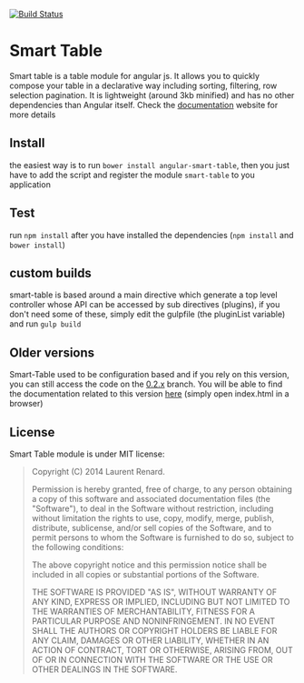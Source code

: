 [![Build Status](https://travis-ci.org/lorenzofox3/Smart-Table.svg?branch=master)](https://travis-ci.org/lorenzofox3/Smart-Table)

# Smart Table

Smart table is a table module for angular js. It allows you to quickly compose your table in a declarative way including sorting, filtering, row selection pagination.
It is lightweight (around 3kb minified) and has no other dependencies than Angular itself.
Check the [documentation](http://lorenzofox3.github.io/smart-table-website/) website for more details

## Install

the easiest way is to run `bower install angular-smart-table`, then you just have to add the script and register the module `smart-table` to you application

## Test

run `npm install` after you have installed the dependencies (`npm install` and `bower install`)

## custom builds

smart-table is based around a main directive which generate a top level controller whose API can be accessed by sub directives
(plugins), if you don't need some of these, simply edit the gulpfile (the pluginList variable) and run `gulp build`

## Older versions

Smart-Table used to be configuration based and if you rely on this version, you can still access the code on the [0.2.x](https://github.com/lorenzofox3/Smart-Table/tree/vx.2.x) branch. You will be able to find the documentation related to this version
[here](https://github.com/lorenzofox3/smart-table-website) (simply open index.html in a browser)


## License

Smart Table module is under MIT license:

> Copyright (C) 2014 Laurent Renard.
>
> Permission is hereby granted, free of charge, to any person
> obtaining a copy of this software and associated documentation files
> (the "Software"), to deal in the Software without restriction,
> including without limitation the rights to use, copy, modify, merge,
> publish, distribute, sublicense, and/or sell copies of the Software,
> and to permit persons to whom the Software is furnished to do so,
> subject to the following conditions:
>
> The above copyright notice and this permission notice shall be
> included in all copies or substantial portions of the Software.
>
> THE SOFTWARE IS PROVIDED "AS IS", WITHOUT WARRANTY OF ANY KIND,
> EXPRESS OR IMPLIED, INCLUDING BUT NOT LIMITED TO THE WARRANTIES OF
> MERCHANTABILITY, FITNESS FOR A PARTICULAR PURPOSE AND
> NONINFRINGEMENT. IN NO EVENT SHALL THE AUTHORS OR COPYRIGHT HOLDERS
> BE LIABLE FOR ANY CLAIM, DAMAGES OR OTHER LIABILITY, WHETHER IN AN
> ACTION OF CONTRACT, TORT OR OTHERWISE, ARISING FROM, OUT OF OR IN
> CONNECTION WITH THE SOFTWARE OR THE USE OR OTHER DEALINGS IN THE
> SOFTWARE.